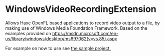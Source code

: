# WindowsVideoRecordingExtension

Allows Haxe OpenFL based applications to record video output to a file, by making use of Windows Media Foundation Framework. Based on the examples provided on https://msdn.microsoft.com/en-us/library/windows/desktop/ms697062(v=vs.85).aspx

For example on how to use see [the sample project.](example/WindowsVideoRecordingTest)
